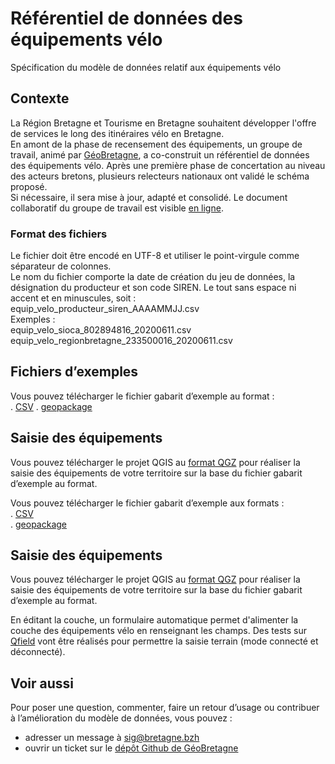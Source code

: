 # Référentiel de données des équipements vélo

Spécification du modèle de données relatif aux équipements vélo

## Contexte

La Région Bretagne et Tourisme en Bretagne souhaitent développer l'offre de services le long des itinéraires vélo en Bretagne.</br>
En amont de la phase de recensement des équipements, un groupe de travail, animé par [GéoBretagne](https://geobretagne.fr), a co-construit un référentiel de données des équipements vélo. Après une première phase de concertation au niveau des acteurs bretons, plusieurs relecteurs nationaux ont validé le schéma proposé.</br>
Si nécessaire, il sera mise à jour, adapté et consolidé. Le document collaboratif du groupe de travail est visible [en ligne](https://docs.google.com/document/d/e/2PACX-1vTJOQw0eMIz8G03DL6oQ2PoRxbROSmbltUPFlGSAR-x6EGSVGnRD58G32OsHe8jNg/pub).</p>

### Format des fichiers

Le fichier doit être encodé en UTF-8 et utiliser le point-virgule comme séparateur de colonnes.</br>
Le nom du fichier comporte la date de création du jeu de données, la désignation du producteur et son code SIREN. Le tout sans espace ni accent et en minuscules, soit : equip_velo_producteur_siren_AAAAMMJJ.csv</br>
Exemples :</br>
equip_velo_sioca_802894816_20200611.csv</br>
equip_velo_regionbretagne_233500016_20200611.csv

## Fichiers d’exemples

Vous pouvez télécharger le fichier gabarit d’exemple au format :</br>
. [CSV](https://github.com/geobretagne/schema-equipements-velo/raw/v0.3.0/exemple-valide.csv)
. [geopackage](https://github.com/geobretagne/schema-equipements-velo/raw/v0.3.0/exemple-valide.gpkg)

## Saisie des équipements

Vous pouvez télécharger le projet QGIS au [format QGZ](https://github.com/geobretagne/schema-equipements-velo/raw/v0.3.0/saisie-equipements-velo.qgz) pour réaliser  la saisie des équipements de votre territoire sur la base du fichier gabarit d’exemple au format.

Vous pouvez télécharger le fichier gabarit d’exemple aux formats :</br>
. [CSV](https://github.com/geobretagne/schema-equipements-velo/raw/v0.2.0/exemple-valide.csv)</br>
. [geopackage](https://github.com/geobretagne/schema-equipements-velo/raw/v0.2.0/exemple-valide.gpkg)</br>

## Saisie des équipements

Vous pouvez télécharger le projet QGIS au [format QGZ](https://github.com/geobretagne/schema-equipements-velo/raw/v0.2.0/saisie-equipements-velo.qgz) pour réaliser  la saisie des équipements de votre territoire sur la base du fichier gabarit d’exemple au format.

En éditant la couche, un formulaire automatique permet d'alimenter la couche des équipements vélo en renseignant les champs.
Des tests sur [Qfield](https://qfield.org/) vont être réalisés pour permettre la saisie terrain (mode connecté et déconnecté).

## Voir aussi

Pour poser une question, commenter, faire un retour d’usage ou contribuer à l’amélioration du modèle de données, vous pouvez :
- adresser un message à sig@bretagne.bzh
- ouvrir un ticket sur le [dépôt Github de GéoBretagne](https://github.com/geobretagne/schema-equipements-velo/issues)
